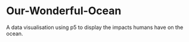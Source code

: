 # Our-Wonderful-Ocean
A data visualisation using p5 to display the impacts humans have on the ocean. 
